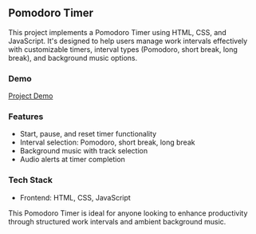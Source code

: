 ## Pomodoro Timer

This project implements a Pomodoro Timer using HTML, CSS, and JavaScript. It's designed to help users manage work intervals effectively with customizable timers, interval types (Pomodoro, short break, long break), and background music options.

### Demo

[Project Demo](https://github.com/Splash-Nemo/pomodoro-timer/assets/113250246/6da71caa-cfd3-4071-8b6f-cdbb22e194ef)

### Features

- Start, pause, and reset timer functionality
- Interval selection: Pomodoro, short break, long break
- Background music with track selection
- Audio alerts at timer completion

### Tech Stack

- Frontend: HTML, CSS, JavaScript

This Pomodoro Timer is ideal for anyone looking to enhance productivity through structured work intervals and ambient background music.
